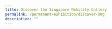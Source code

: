 ```yaml
---
title: Discover the Singapore Mobility Gallery
permalink: /permanent-exhibition/discover-smg
description: ""
---
```

